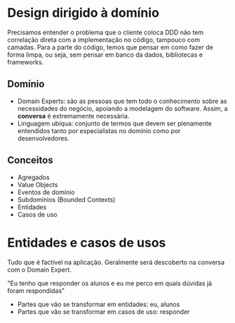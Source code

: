# Design dirigido à domínio

Precisamos entender o problema que o cliente coloca
DDD não tem correlação direta com a implementação no código, tampouco com camadas. Para a parte do código, temos que pensar em como fazer de forma limpa, ou seja, sem pensar em banco da dados, bibliotecas e frameworks.

## Domínio

- Domain Experts: são as pessoas que tem todo o conhecimento sobre as necessidades do negócio, apoiando a modelagem do software. Assim, a **conversa** é extremamente necessária.
- Linguagem ubíqua: conjunto de termos que devem ser plenamente entendidos tanto por especialistas no domínio  como por desenvolvedores.

## Conceitos

- Agregados
- Value Objects
- Eventos de domínio
- Subdomínios (Bounded Contexts)
- Entidades
- Casos de uso

# Entidades e casos de usos
Tudo que é factível na aplicação. Geralmente será descoberto na conversa com o Domain Expert.

"Eu tenho que responder os alunos e eu me perco em quais dúvidas já foram respondidas"

- Partes que vão se transformar em entidades: eu, alunos
- Partes que vão se transformar em casos de uso: responder